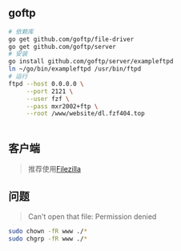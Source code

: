 <!-- 
title: Ftp
sort: 
--> 

## goftp

```bash
# 依赖库
go get github.com/goftp/file-driver
go get github.com/goftp/server
# 安装
go install github.com/goftp/server/exampleftpd
ln ~/go/bin/exampleftpd /usr/bin/ftpd
# 运行
ftpd --host 0.0.0.0 \
     --port 2121 \
     --user fzf \
     --pass mxr2002+ftp \
     --root /www/website/dl.fzf404.top
     

```



## 客户端


> 推荐使用[Filezilla](https://www.filezilla.cn/)

## 问题

>  Can't open that file: Permission denied

```bash
sudo chown -fR www ./*
sudo chgrp -fR www ./*
```